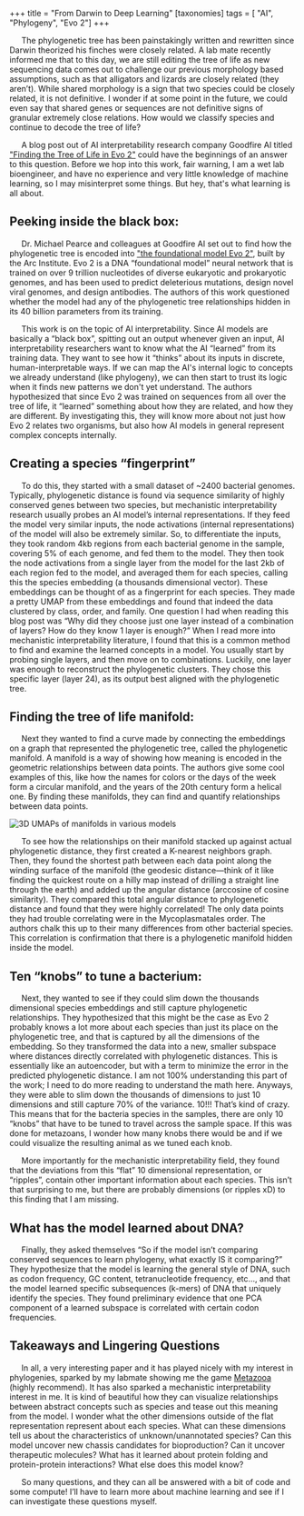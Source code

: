 +++
title = "From Darwin to Deep Learning"
[taxonomies]
tags = [ "AI", "Phylogeny", "Evo 2"]
+++

<p style="text-indent:1.5em">The phylogenetic tree has been painstakingly written and rewritten since Darwin theorized his finches were closely related. A lab mate recently informed me that to this day, we are still editing the tree of life as new sequencing data comes out to challenge our previous morphology based assumptions, such as that alligators and lizards are closely related (they aren’t). While shared morphology is a sign that two species could be closely related, it is not definitive. I wonder if at some point in the future, we could even say that shared genes or sequences are not definitive signs of granular extremely close relations. How would we classify species and continue to decode the tree of life? </p>

<p style="text-indent:1.5em">A blog post out of AI interpretability research company Goodfire AI titled <a href="https://www.goodfire.ai/research/phylogeny-manifold" target="_blank" rel="noopener">"Finding the Tree of Life in Evo 2"</a> could have the beginnings of an answer to this question. Before we hop into this work, fair warning, I am a wet lab bioengineer, and have no experience and very little knowledge of machine learning, so I may misinterpret some things. But hey, that's what learning is all about.</p>

## Peeking inside the black box:
<p style="text-indent:1.5em">
Dr. Michael Pearce and colleagues at Goodfire AI set out to find how the phylogenetic tree is encoded into <a href="https://www.biorxiv.org/content/10.1101/2025.02.18.638918v1" target="_blank" rel="noopener">"the foundational model Evo 2"</a>, built by the Arc Institute. Evo 2 is a DNA “foundational model” neural network that is trained on over 9 trillion nucleotides of diverse eukaryotic and prokaryotic genomes, and has been used to predict deleterious mutations, design novel viral genomes, and design antibodies. The authors of this work questioned whether the model had any of the phylogenetic tree relationships hidden in its 40 billion parameters from its training. </p>
<p style="text-indent:1.5em">This work is on the topic of AI interpretability. Since AI models are basically a “black box”, spitting out an output whenever given an input, AI interpretability researchers want to know what the AI “learned” from its training data. They want to see how it “thinks” about its inputs in discrete, human-interpretable ways. If we can map the AI's internal logic to concepts we already understand (like phylogeny), we can then start to trust its logic when it finds new patterns we don't yet understand. The authors hypothesized that since Evo 2 was trained on sequences from all over the tree of life, it “learned” something about how they are related, and how they are different. By investigating this, they will know more about not just how Evo 2 relates two organisms, but also how AI models in general represent complex concepts internally.</p>

## Creating a species “fingerprint”
<p style="text-indent:1.5em">
To do this, they started with a small dataset of ~2400 bacterial genomes. Typically, phylogenetic distance is found via sequence similarity of highly conserved genes between two species, but mechanistic interpretability research usually probes an AI model’s internal representations. If they feed the model very similar inputs, the node activations (internal representations) of the model will also be extremely similar. So, to differentiate the inputs, they took random 4kb regions from each bacterial genome in the sample, covering 5% of each genome, and fed them to the model. They then took the node activations from a single layer from the model for the last 2kb of each region fed to the model, and averaged them for each species, calling this the species embedding (a thousands dimensional vector). These embeddings can be thought of as a fingerprint for each species. They made a pretty UMAP from these embeddings and found that indeed the data clustered by class, order, and family. One question I had when reading this blog post was “Why did they choose just one layer instead of a combination of layers? How do they know 1 layer is enough?” When I read more into mechanistic interpretability literature, I found that this is a common method to find and examine the learned concepts in a model. You usually start by probing single layers, and then move on to combinations. Luckily, one layer was enough to reconstruct the phylogenetic clusters. They chose this specific layer (layer 24), as its output best aligned with the phylogenetic tree.</p>

## Finding the tree of life manifold:
<p style="text-indent:1.5em">
Next they wanted to find a curve made by connecting the embeddings on a graph that represented the phylogenetic tree, called the phylogenetic manifold. A manifold is a way of showing how meaning is encoded in the geometric relationships between data points. The authors give some cool examples of this, like how the names for colors or the days of the week form a circular manifold, and the years of the 20th century form a helical one. By finding these manifolds, they can find and quantify relationships between data points.</p>
<img src="/img/manifolds.png" alt="3D UMAPs of manifolds in various models">
<p style="text-indent:1.5em">
To see how the relationships on their manifold stacked up against actual phylogenetic distance, they first created a K-nearest neighbors graph. Then, they found the shortest path between each data point along the winding surface of the manifold (the geodesic distance—think of it like finding the quickest route on a hilly map instead of drilling a straight line through the earth) and added up the angular distance (arccosine of cosine similarity). They compared this total angular distance to phylogenetic distance and found that they were highly correlated! The only data points they had trouble correlating were in the Mycoplasmatales order. The authors chalk this up to their many differences from other bacterial species. This correlation is confirmation that there is a phylogenetic manifold hidden inside the model.</p>

## Ten “knobs” to tune a bacterium:
<p style="text-indent:1.5em">
Next, they wanted to see if they could slim down the thousands dimensional species embeddings and still capture phylogenetic relationships. They hypothesized that this might be the case as Evo 2 probably knows a lot more about each species than just its place on the phylogenetic tree, and that is captured by all the dimensions of the embedding. So they transformed the data into a new, smaller subspace where distances directly correlated with phylogenetic distances. This is essentially like an autoencoder, but with a term to minimize the error in the predicted phylogenetic distance. I am not 100% understanding this part of the work; I need to do more reading to understand the math here. Anyways, they were able to slim down the thousands of dimensions to just 10 dimensions and still capture 70% of the variance. 10!!! That’s kind of crazy. This means that for the bacteria species in the samples, there are only 10 “knobs” that have to be tuned to travel across the sample space. If this was done for metazoans, I wonder how many knobs there would be and if we could visualize the resulting animal as we tuned each knob.</p>
<p style="text-indent:1.5em">
More importantly for the mechanistic interpretability field, they found that the deviations from this “flat” 10 dimensional representation, or “ripples”, contain other important information about each species. This isn’t that surprising to me, but there are probably dimensions (or ripples xD) to this finding that I am missing.</p>

## What has the model learned about DNA?
<p style="text-indent:1.5em">
Finally, they asked themselves “So if the model isn’t comparing conserved sequences to learn phylogeny, what exactly IS it comparing?” They hypothesize that the model is learning the general style of DNA, such as codon frequency, GC content, tetranucleotide frequency, etc…, and that the model learned specific subsequences (k-mers) of DNA that uniquely identify the species. They found preliminary evidence that one PCA component of a learned subspace is correlated with certain codon frequencies. </p>

## Takeaways and Lingering Questions
<p style="text-indent:1.5em">
In all, a very interesting paper and it has played nicely with my interest in phylogenies, sparked by my labmate showing me the game <a href="https://metazooa.com" target="_blank" rel="noopener">Metazooa</a> (highly recommend). It has also sparked a mechanistic interpretability interest in me. It is kind of beautiful how they can visualize relationships between abstract concepts such as species and tease out this meaning from the model. I wonder what the other dimensions outside of the flat representation represent about each species. What can these dimensions tell us about the characteristics of unknown/unannotated species? Can this model uncover new chassis candidates for bioproduction? Can it uncover therapeutic molecules? What has it learned about protein folding and protein-protein interactions? What else does this model know? </p>

<p style="text-indent:1.5em">
So many questions, and they can all be answered with a bit of code and some compute! I’ll have to learn more about machine learning and see if I can investigate these questions myself. </p>
